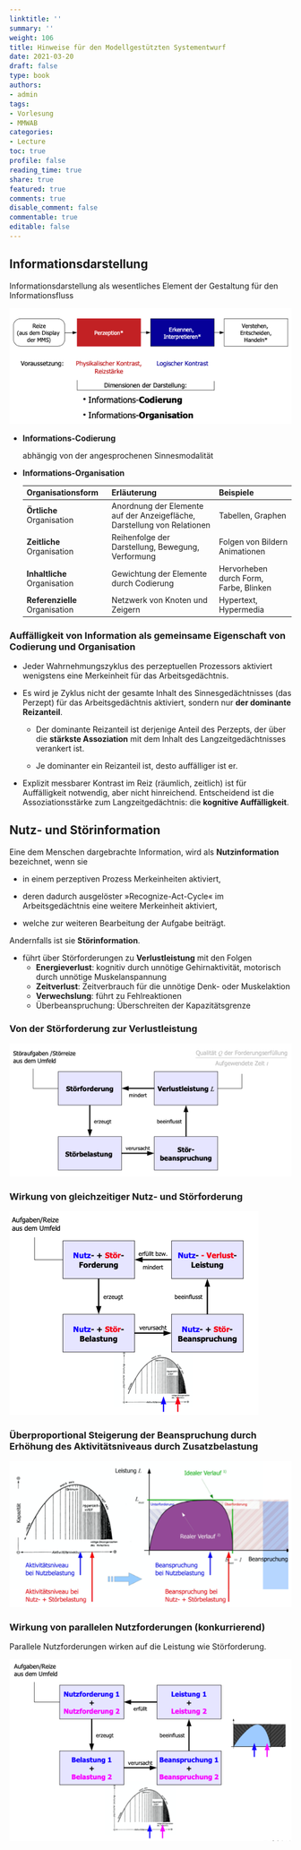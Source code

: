 ```yaml
---
linktitle: ''
summary: ''
weight: 106
title: Hinweise für den Modellgestützten Systementwurf
date: 2021-03-20
draft: false
type: book
authors:
- admin
tags:
- Vorlesung
- MMWAB
categories:
- Lecture
toc: true
profile: false
reading_time: true
share: true
featured: true
comments: true
disable_comment: false
commentable: true
editable: false
---
```


## Informationsdarstellung

Informationsdarstellung als wesentliches Element der Gestaltung für den Informationsfluss

![截屏2021-03-20 23.10.43](https://raw.githubusercontent.com/EckoTan0804/upic-repo/master/uPic/截屏2021-03-20%2023.10.43.png)

- **Informations-Codierung**

  abhängig von der angesprochenen Sinnesmodalität

- **Informations-Organisation**

  | Organisationsform              | Erläuterung                                                  | Beispiele                              |
  | ------------------------------ | ------------------------------------------------------------ | -------------------------------------- |
  | **Örtliche** Organisation      | Anordnung der Elemente auf der Anzeigefläche, Darstellung von Relationen | Tabellen, Graphen                      |
  | **Zeitliche** Organisation     | Reihenfolge der Darstellung, Bewegung, Verformung            | Folgen von Bildern Animationen         |
  | **Inhaltliche** Organisation   | Gewichtung der Elemente durch Codierung                      | Hervorheben durch Form, Farbe, Blinken |
  | **Referenzielle** Organisation | Netzwerk von Knoten und Zeigern                              | Hypertext, Hypermedia                  |

### Auffälligkeit von Information als gemeinsame Eigenschaft von Codierung und Organisation

- Jeder Wahrnehmungszyklus des perzeptuellen Prozessors aktiviert wenigstens eine Merkeinheit für das Arbeitsgedächtnis.

- Es wird je Zyklus nicht der gesamte Inhalt des Sinnesgedächtnisses (das Perzept) für das Arbeitsgedächtnis aktiviert, sondern nur **der dominante Reizanteil**.

  - Der dominante Reizanteil ist derjenige Anteil des Perzepts, der über die **stärkste Assoziation** mit dem Inhalt des Langzeitgedächtnisses verankert ist.

  - Je dominanter ein Reizanteil ist, desto auffälliger ist er.

- Explizit messbarer Kontrast im Reiz (räumlich, zeitlich) ist für Auffälligkeit notwendig, aber nicht hinreichend. Entscheidend ist die Assoziationsstärke zum Langzeitgedächtnis: die **kognitive Auffälligkeit**.

## Nutz- und Störinformation

Eine dem Menschen dargebrachte Information, wird als **Nutzinformation** bezeichnet, wenn sie

- in einem perzeptiven Prozess Merkeinheiten aktiviert,

- deren dadurch ausgelöster »Recognize-Act-Cycle« im Arbeitsgedächtnis eine weitere Merkeinheit aktiviert,

- welche zur weiteren Bearbeitung der Aufgabe beiträgt.

Andernfalls ist sie **Störinformation**.

- führt über Störforderungen zu **Verlustleistung** mit den Folgen
  - **Energieverlust**: kognitiv durch unnötige Gehirnaktivität, motorisch durch unnötige Muskelanspannung
  - **Zeitverlust**: Zeitverbrauch für die unnötige Denk- oder Muskelaktion
  - **Verwechslung**: führt zu Fehlreaktionen
  - Überbeanspruchung: Überschreiten der Kapazitätsgrenze

### Von der Störforderung zur Verlustleistung

![截屏2021-03-20 23.59.48](https://raw.githubusercontent.com/EckoTan0804/upic-repo/master/uPic/截屏2021-03-20%2023.59.48.png)

### Wirkung von gleichzeitiger Nutz- und Störforderung

![截屏2021-03-21 00.00.15](https://raw.githubusercontent.com/EckoTan0804/upic-repo/master/uPic/截屏2021-03-21%2000.00.15.png)

### Überproportional Steigerung der Beanspruchung durch Erhöhung des Aktivitätsniveaus durch Zusatzbelastung

![截屏2021-03-21 00.09.06](https://raw.githubusercontent.com/EckoTan0804/upic-repo/master/uPic/截屏2021-03-21%2000.09.06.png)

### Wirkung von parallelen Nutzforderungen (konkurrierend)

Parallele Nutzforderungen wirken auf die Leistung wie Störforderung.

![截屏2021-03-21 00.09.40](https://raw.githubusercontent.com/EckoTan0804/upic-repo/master/uPic/截屏2021-03-21%2000.09.40.png)
